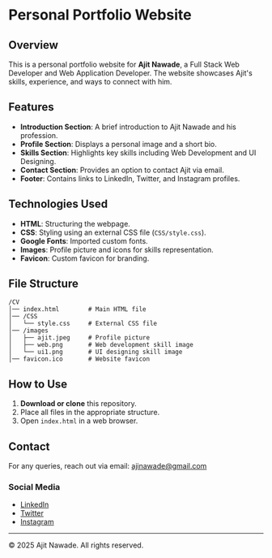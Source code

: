 # Personal Portfolio Website

## Overview
This is a personal portfolio website for **Ajit Nawade**, a Full Stack Web Developer and Web Application Developer. The website showcases Ajit's skills, experience, and ways to connect with him.

## Features
- **Introduction Section**: A brief introduction to Ajit Nawade and his profession.
- **Profile Section**: Displays a personal image and a short bio.
- **Skills Section**: Highlights key skills including Web Development and UI Designing.
- **Contact Section**: Provides an option to contact Ajit via email.
- **Footer**: Contains links to LinkedIn, Twitter, and Instagram profiles.

## Technologies Used
- **HTML**: Structuring the webpage.
- **CSS**: Styling using an external CSS file (`CSS/style.css`).
- **Google Fonts**: Imported custom fonts.
- **Images**: Profile picture and icons for skills representation.
- **Favicon**: Custom favicon for branding.

## File Structure
```
/CV
│── index.html        # Main HTML file
│── /CSS
│   └── style.css     # External CSS file
│── /images
│   ├── ajit.jpeg     # Profile picture
│   ├── web.png       # Web development skill image
│   └── ui1.png       # UI designing skill image
│── favicon.ico       # Website favicon
```

## How to Use
1. **Download or clone** this repository.
2. Place all files in the appropriate structure.
3. Open `index.html` in a web browser.

## Contact
For any queries, reach out via email: [ajinawade@gmail.com](mailto:ajinawade007@gmail.com)

### Social Media
- [LinkedIn](https://www.linkedin.com/in/ajit-nawade-298ab2193/)
- [Twitter](https://twitter.com/NawadeAjit)
- [Instagram](https://www.instagram.com/ajit_nawade_9028/)

---
© 2025 Ajit Nawade. All rights reserved.

